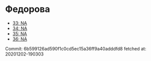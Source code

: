 # Федорова
- [33: NA](33.md)
- [34: NA](34.md)
- [35: NA](35.md)
- [36: NA](36.md)

Commit: 6b599126ad590f1c0cd5ec15a36ff9a40adddfd8
 fetched at: 20201202-190303

